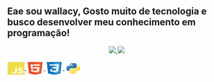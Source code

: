 ## Eae sou wallacy, Gosto muito de tecnologia e busco desenvolver meu conhecimento em programação!

<div align="center">
  <a href="https://github.com/wallacy-1">
  <img height="180em" src="https://github-readme-stats.vercel.app/api?username=wallacy-1&show_icons=true&theme=dracula&include_all_commits=true&count_private=true"/>
  <img height="180em" src="https://github-readme-stats.vercel.app/api/top-langs/?username=wallacy-1&layout=compact&langs_count=7&theme=dracula"/>
</div>
<div style="display: inline_block"><br>
  <img align="center" alt="wallacy-Js" height="30" width="40" src="https://raw.githubusercontent.com/devicons/devicon/master/icons/javascript/javascript-plain.svg">
  <img align="center" alt="wallacy-HTML" height="30" width="40" src="https://raw.githubusercontent.com/devicons/devicon/master/icons/html5/html5-original.svg">
  <img align="center" alt="wallacy-CSS" height="30" width="40" src="https://raw.githubusercontent.com/devicons/devicon/master/icons/css3/css3-original.svg">
  <img align="center" alt="wallacy-Python" height="30" width="40" src="https://raw.githubusercontent.com/devicons/devicon/master/icons/python/python-original.svg">
</div>
